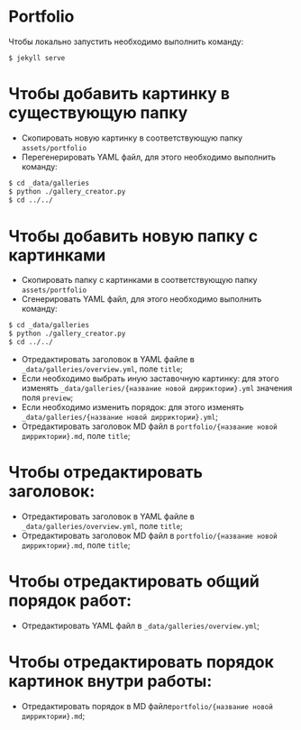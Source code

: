 # Portfolio
Чтобы локально запустить необходимо выполнить команду:
```
$ jekyll serve
```

# Чтобы добавить картинку в существующую папку

  - Скопировать новую картинку в соответствующую папку `assets/portfolio`
  - Перегенерировать YAML файл, для этого необходимо выполнить команду:
```sh
$ cd _data/galleries
$ python ./gallery_creator.py 
$ cd ../../
```

# Чтобы добавить новую папку с картинками

  - Скопировать папку с картинками в соответствующую папку `assets/portfolio`
  - Сгенерировать YAML файл, для этого необходимо выполнить команду:
```sh
$ cd _data/galleries
$ python ./gallery_creator.py 
$ cd ../../
```
  - Отредактировать заголовок в YAML файле  в `_data/galleries/overview.yml`, поле `title`;
  - Если необходимо выбрать иную заставочную картинку: для этого изменять `_data/galleries/{название новой дирриктории}.yml` значения поля `preview`;
  -  Если необходимо изменить порядок: для этого изменять `_data/galleries/{название новой дирриктории}.yml`;
  - Отредактировать заголовок MD файл  в `portfolio/{название новой дирриктории}.md`, поле `title`;

# Чтобы отредактировать заголовок:
  - Отредактировать заголовок в YAML файле  в `_data/galleries/overview.yml`, поле `title`;
  - Отредактировать заголовок MD файл  в `portfolio/{название новой дирриктории}.md`, поле `title`;

# Чтобы отредактировать общий порядок работ:
  - Отредактировать YAML файл  в `_data/galleries/overview.yml`;

# Чтобы отредактировать порядок картинок внутри работы:
  - Отредактировать порядок в MD файле`portfolio/{название новой дирриктории}.md`;

